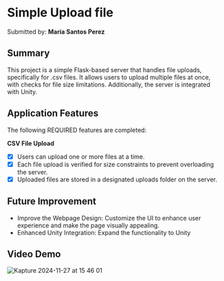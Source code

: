# Simple Upload file

Submitted by: **Maria Santos Perez**

## Summary

This project is a simple Flask-based server that handles file uploads, specifically for .csv files. It allows users to upload multiple files at once, with checks for file size limitations. Additionally, the server is integrated with Unity.

## Application Features

The following REQUIRED features are completed:

**CSV File Upload**
- [X] Users can upload one or more files at a time.
- [X] Each file upload is verified for size constraints to prevent overloading the server.
- [X] Uploaded files are stored in a designated uploads folder on the server.

## Future Improvement
- Improve the Webpage Design: Customize the UI to enhance user experience and make the page visually appealing.
- Enhanced Unity Integration: Expand the functionality to Unity

## Video Demo

![Kapture 2024-11-27 at 15 46 01](https://github.com/user-attachments/assets/ba95c9d2-c3a2-4132-97fe-e73cc3d1bfbf)

